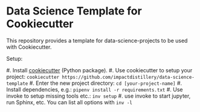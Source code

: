 # Data Science Template for Cookiecutter

This repository provides a template for data-science-projects to be used with Cookiecutter.

Setup:

#. Install [cookiecutter](https://cookiecutter.readthedocs.io/) (Python package).
#. Use cookiecutter to setup your project: `cookiecutter https://github.com/impactdistillery/data-science-template`
#. Enter the new project directory: `cd [your-project-name]`
#. Install dependencies, e.g.: `pipenv install -r requirements.txt`
#. Use invoke to setup missing tools etc.: `inv setup`
#. use invoke to start jupyter, run Sphinx, etc. You can list all options with `inv -l`
